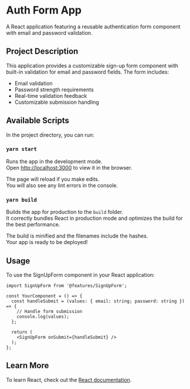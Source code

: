 # Auth Form App

A React application featuring a reusable authentication form component with email and password validation.

## Project Description

This application provides a customizable sign-up form component with built-in validation for email and password fields. The form includes:

- Email validation
- Password strength requirements
- Real-time validation feedback
- Customizable submission handling

## Available Scripts

In the project directory, you can run:

### `yarn start`

Runs the app in the development mode.\
Open [http://localhost:3000](http://localhost:3000) to view it in the browser.

The page will reload if you make edits.\
You will also see any lint errors in the console.

### `yarn build`

Builds the app for production to the `build` folder.\
It correctly bundles React in production mode and optimizes the build for the best performance.

The build is minified and the filenames include the hashes.\
Your app is ready to be deployed!

## Usage

To use the SignUpForm component in your React application:

```tsx
import SignUpForm from '@features/SignUpForm';

const YourComponent = () => {
  const handleSubmit = (values: { email: string; password: string }) => {
    // Handle form submission
    console.log(values);
  };

  return (
    <SignUpForm onSubmit={handleSubmit} />
  );
};
```

## Learn More

To learn React, check out the [React documentation](https://reactjs.org/).
